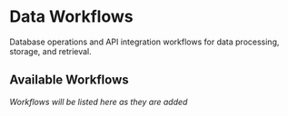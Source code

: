 # Data Workflows

Database operations and API integration workflows for data processing, storage, and retrieval.

## Available Workflows

*Workflows will be listed here as they are added*
